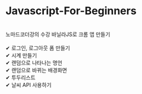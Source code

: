 # Javascript-For-Beginners
<br>
노마드코더강의 수강 바닐라JS로 크롬 앱 만들기
<br>
<br>
✔ 로그인, 로그아웃 폼 만들기
<br>
✔ 시계 만들기
<br>
✔ 랜덤으로 나타나는 명언
<br>
✔ 랜덤으로 바뀌는 배경화면
<br>
✔ 투두리스트
<br>
✔ 날씨 API 사용하기

